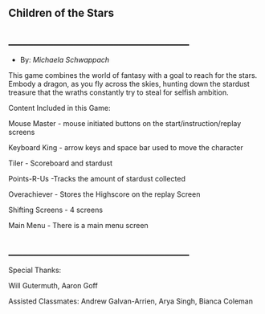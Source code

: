 ## Children of the Stars
## ____________________________________
* By: _Michaela Schwappach_

This game combines the world of fantasy with a goal to reach for the stars.
Embody a dragon, as you fly across the skies, hunting down the stardust treasure that the wraths constantly try to steal for selfish ambition.

Content Included in this Game:

Mouse Master - mouse initiated buttons on the start/instruction/replay screens

Keyboard King - arrow keys and space bar used to move the character

Tiler - Scoreboard and stardust

Points-R-Us -Tracks the amount of stardust collected

Overachiever - Stores the Highscore on the replay Screen

Shifting Screens - 4 screens

Main Menu - There is a main menu screen

## ____________________________________
Special Thanks:

Will Gutermuth,
Aaron Goff


Assisted Classmates:
Andrew Galvan-Arrien, Arya Singh, Bianca Coleman
